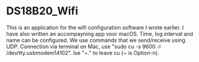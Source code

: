 # DS18B20_Wifi
This is an application for the wifi configuration software I wrote earlier. I have also
written an accompayning app voor macOS. Time, log interval and name can be configured. We
use commands that we send/receive using UDP.
Connection via terminal on Mac, use "sudo cu -s 9600 -l /dev/tty.usbmodem14102". Ise "~." to 
leave cu (~ is Option-n).
